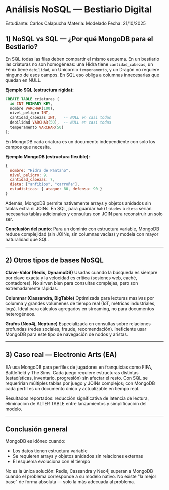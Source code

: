 # Análisis NoSQL — Bestiario Digital

Estudiante: Carlos Calapucha
Materia: Modelado
Fecha: 21/10/2025

## 1) NoSQL vs SQL — ¿Por qué MongoDB para el Bestiario?

En SQL todas las filas deben compartir el mismo esquema. En un bestiario las criaturas no son homogéneas: una Hidra tiene `cantidad_cabezas`, un Fénix tiene `debilidad`, un Unicornio `temperamento`, y un Dragón no requiere ninguno de esos campos. En SQL eso obliga a columnas innecesarias que quedan en NULL.

**Ejemplo SQL (estructura rígida):**

```sql
CREATE TABLE criaturas (
  id INT PRIMARY KEY,
  nombre VARCHAR(100),
  nivel_peligro INT,
  cantidad_cabezas INT,   -- NULL en casi todas
  debilidad VARCHAR(50),  -- NULL en casi todas
  temperamento VARCHAR(50)
);
```

En MongoDB cada criatura es un documento independiente con solo los campos que necesita.

**Ejemplo MongoDB (estructura flexible):**

```js
{
  nombre: "Hidra de Pantano",
  nivel_peligro: 9,
  cantidad_cabezas: 7,
  dieta: ["anfibios", "carroña"],
  estadisticas: { ataque: 80, defensa: 90 }
}
```

Además, MongoDB permite nativamente arrays y objetos anidados sin tablas extra ni JOINs. En SQL, para guardar `habilidades` o `dieta` serían necesarias tablas adicionales y consultas con JOIN para reconstruir un solo ser.

**Conclusión del punto**: Para un dominio con estructura variable, MongoDB reduce complejidad (sin JOINs, sin columnas vacías) y modela con mayor naturalidad que SQL.

---

## 2) Otros tipos de bases NoSQL

**Clave‑Valor (Redis, DynamoDB)**
Usadas cuando la búsqueda es siempre por clave exacta y la velocidad es crítica (sesiones web, caché, contadores). No sirven bien para consultas complejas, pero son extremadamente rápidas.

**Columnar (Cassandra, BigTable)**
Optimizada para lecturas masivas por columna y grandes volúmenes de tiempo real (IoT, métricas industriales, logs). Ideal para cálculos agregados en streaming, no para documentos heterogéneos.

**Grafos (Neo4j, Neptune)**
Especializada en consultas sobre relaciones profundas (redes sociales, fraude, recomendación). Ineficiente usar MongoDB para este tipo de navegación de nodos y aristas.

---

## 3) Caso real — Electronic Arts (EA)

EA usa MongoDB para perfiles de jugadores en franquicias como FIFA, Battlefield y The Sims. Cada juego requiere estructuras distintas (estadísticas, inventario, progresión) sin afectar el resto. Con SQL se requerirían múltiples tablas por juego y JOINs complejos; con MongoDB cada perfil es un documento único y actualizable en tiempo real.

Resultados reportados: reducción significativa de latencia de lectura, eliminación de ALTER TABLE entre lanzamientos y simplificación del modelo.

---

## Conclusión general

MongoDB es idóneo cuando:

- Los datos tienen estructura variable
- Se requieren arrays y objetos anidados sin relaciones externas
- El esquema evoluciona con el tiempo

No es la única solución: Redis, Cassandra y Neo4j superan a MongoDB cuando el problema corresponde a su modelo nativo. No existe "la mejor base" de forma absoluta — solo la más adecuada al problema.
